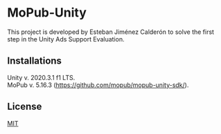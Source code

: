 # MoPub-Unity

This project is developed by Esteban Jiménez Calderón to solve the first step in the Unity Ads Support Evaluation.

## Installations

Unity v. 2020.3.1 f1 LTS.<br />
MoPub v. 5.16.3 (https://github.com/mopub/mopub-unity-sdk/).

## License
[MIT](https://choosealicense.com/licenses/mit/)
